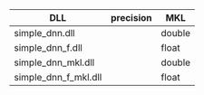 
|DLL|precision|MKL|
|-----|-----|----|
|simple_dnn.dll||double|OFF|
|simple_dnn_f.dll||float|OFF|
|simple_dnn_mkl.dll||double|ON|
|simple_dnn_f_mkl.dll||float|ON|

